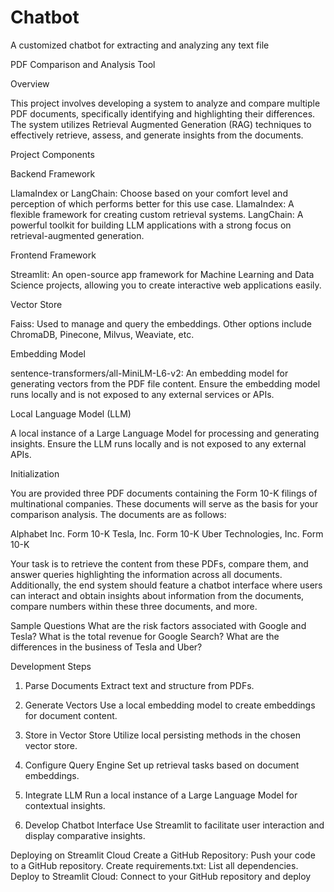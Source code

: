 # Chatbot
A customized chatbot for extracting and analyzing any text file

PDF Comparison and Analysis Tool

Overview

This project involves developing a system to analyze and compare multiple PDF documents, specifically identifying and highlighting their differences. The system utilizes Retrieval Augmented Generation (RAG) techniques to effectively retrieve, assess, and generate insights from the documents.

Project Components

Backend Framework

LlamaIndex or LangChain: Choose based on your comfort level and perception of which performs better for this use case.
LlamaIndex: A flexible framework for creating custom retrieval systems.
LangChain: A powerful toolkit for building LLM applications with a strong focus on retrieval-augmented generation.

Frontend Framework

Streamlit: An open-source app framework for Machine Learning and Data Science projects, allowing you to create interactive web applications easily.

Vector Store

Faiss: Used to manage and query the embeddings. Other options include ChromaDB, Pinecone, Milvus, Weaviate, etc.

Embedding Model

sentence-transformers/all-MiniLM-L6-v2: An embedding model for generating vectors from the PDF file content. Ensure the embedding model runs locally and is not exposed to any external services or APIs.

Local Language Model (LLM)

A local instance of a Large Language Model for processing and generating insights. Ensure the LLM runs locally and is not exposed to any external APIs.

Initialization

You are provided three PDF documents containing the Form 10-K filings of multinational companies. These documents will serve as the basis for your comparison analysis. The documents are as follows:

Alphabet Inc. Form 10-K
Tesla, Inc. Form 10-K
Uber Technologies, Inc. Form 10-K

Your task is to retrieve the content from these PDFs, compare them, and answer queries highlighting the information across all documents. Additionally, the end system should feature a chatbot interface where users can interact and obtain insights about information from the documents, compare numbers within these three documents, and more.

Sample Questions
What are the risk factors associated with Google and Tesla?
What is the total revenue for Google Search?
What are the differences in the business of Tesla and Uber?

Development Steps

1. Parse Documents
Extract text and structure from PDFs.

2. Generate Vectors
Use a local embedding model to create embeddings for document content.

3. Store in Vector Store
Utilize local persisting methods in the chosen vector store.

4. Configure Query Engine
Set up retrieval tasks based on document embeddings.

5. Integrate LLM
Run a local instance of a Large Language Model for contextual insights.

6. Develop Chatbot Interface
Use Streamlit to facilitate user interaction and display comparative insights.


Deploying on Streamlit Cloud
Create a GitHub Repository: Push your code to a GitHub repository.
Create requirements.txt: List all dependencies.
Deploy to Streamlit Cloud: Connect to your GitHub repository and deploy
